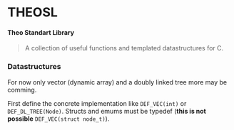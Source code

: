 # THEOSL 
#### Theo Standart Library

> A collection of useful functions and templated datastructures for C.

### Datastructures
For now only vector (dynamic array) and a doubly linked tree more may be comming.


First define the concrete implementation like `DEF_VEC(int)` or `DEF_DL_TREE(Node)`. Structs and emums must be typedef (**this is not possible** `DEF_VEC(struct node_t)`).

